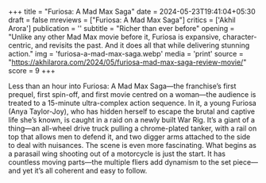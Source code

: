 +++
title = "Furiosa: A Mad Max Saga"
date = 2024-05-23T19:41:04+05:30
draft = false
mreviews = ["Furiosa: A Mad Max Saga"]
critics = ['Akhil Arora']
publication = ''
subtitle = "Richer than ever before"
opening = "Unlike any other Mad Max movie before it, Furiosa is expansive, character-centric, and revisits the past. And it does all that while delivering stunning action."
img = 'furiosa-a-mad-max-saga.webp'
media = 'print'
source = "https://akhilarora.com/2024/05/furiosa-mad-max-saga-review-movie/"
score = 9
+++

Less than an hour into Furiosa: A Mad Max Saga—the franchise’s first prequel, first spin-off, and first movie centred on a woman—the audience is treated to a 15-minute ultra-complex action sequence. In it, a young Furiosa (Anya Taylor-Joy), who has hidden herself to escape the brutal and captive life she’s known, is caught in a raid on a newly built War Rig. It’s a giant of a thing—an all-wheel drive truck pulling a chrome-plated tanker, with a rail on top that allows men to defend it, and two digger arms attached to the side to deal with nuisances. The scene is even more fascinating. What begins as a parasail wing shooting out of a motorcycle is just the start. It has countless moving parts—the multiple fliers add dynamism to the set piece—and yet it’s all coherent and easy to follow.

